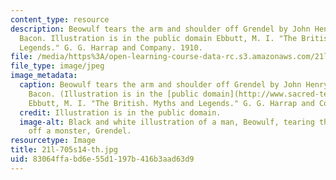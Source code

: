 ```yaml
---
content_type: resource
description: Beowulf tears the arm and shoulder off Grendel by John Henry Frederick
  Bacon. Illustration is in the public domain Ebbutt, M. I. "The British. Myths and
  Legends." G. G. Harrap and Company. 1910.
file: /media/https%3A/open-learning-course-data-rc.s3.amazonaws.com/21l-705-major-authors-old-english-and-beowulf-spring-2014/83064ffabd6e55d1197b416b3aad63d9_21l-705s14-th.jpg
file_type: image/jpeg
image_metadata:
  caption: Beowulf tears the arm and shoulder off Grendel by John Henry Frederick
    Bacon. (Illustration is in the [public domain](http://www.sacred-texts.com/neu/eng/hml/hml05.htm).
    Ebbutt, M. I. "The British. Myths and Legends." G. G. Harrap and Company. 1910.)
  credit: Illustration is in the public domain.
  image-alt: Black and white illustration of a man, Beowulf, tearing the arm and shoulder
    off a monster, Grendel.
resourcetype: Image
title: 21l-705s14-th.jpg
uid: 83064ffa-bd6e-55d1-197b-416b3aad63d9
---
```

